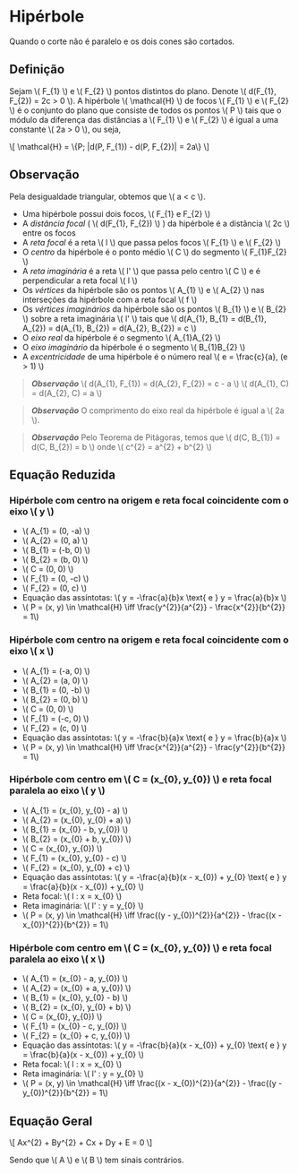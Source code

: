 # Hipérbole

Quando o corte não é paralelo e os dois cones são cortados.

## Definição

Sejam \\( F_{1} \\) e \\( F_{2} \\) pontos distintos do plano. Denote \\( d(F_{1}, F_{2}) = 2c > 0 \\). A hipérbole \\( \mathcal{H} \\) de focos \\( F_{1} \\) e \\( F_{2} \\) é o conjunto do plano que consiste de todos os pontos \\( P \\) tais que o módulo da diferença das distâncias a \\( F_{1} \\) e \\( F_{2} \\) é igual a uma constante \\( 2a > 0 \\), ou seja,

\\[
\mathcal{H} = \\{P; |d(P, F_{1}) - d(P, F_{2})| = 2a\\}
\\]

## Observação

Pela desigualdade triangular, obtemos que \\( a < c \\).

- Uma hipérbole possui dois focos, \\( F_{1} e F_{2} \\)
- A *distância focal* ( \\( d(F_{1}, F_{2}) \\) ) da hipérbole é a distância \\( 2c \\) entre os focos
- A *reta focal* é a reta \\( l \\) que passa pelos focos \\( F_{1} \\) e \\( F_{2} \\)
- O *centro* da hipérbole é o ponto médio \\( C \\) do segmento \\( F_{1}F_{2} \\)
- A *reta imaginária* é a reta \\( l' \\) que passa pelo centro \\( C \\) e é perpendicular a reta focal \\( l \\)
- Os *vértices* da hipérbole são os pontos \\( A_{1} \\) e \\( A_{2} \\) nas interseções da hipérbole com a reta focal \\( f \\)
- Os *vértices imaginários* da hipérbole são os pontos \\( B_{1} \\) e \\( B_{2} \\) sobre a reta imaginária \\( l' \\) tais que \\( d(A_{1}, B_{1} = d(B_{1}, A_{2}) = d(A_{1}, B_{2}) = d(A_{2}, B_{2}) = c \\)
- O *eixo real* da hipérbole é o segmento \\( A_{1}A_{2} \\)
- O *eixo imaginário* da hipérbole é o segmento \\( B_{1}B_{2} \\)
- A *excentricidade* de uma hipérbole é o número real \\( e = \frac{c}{a}, (e > 1) \\)

> ***Observação***
> \\( d(A_{1}, F_{1}) = d(A_{2}, F_{2}) = c - a \\)
> \\( d(A_{1}, C) = d(A_{2}, C) = a \\)

> ***Observação***
> O comprimento do eixo real da hipérbole é igual a \\( 2a \\).

> ***Observação***
> Pelo Teorema de Pitágoras, temos que \\( d(C, B_{1}) = d(C, B_{2}) = b \\) onde
> \\( c^{2} = a^{2} + b^{2} \\)

## Equação Reduzida

### Hipérbole com centro na origem e reta focal coincidente com o eixo \\( y \\)

- \\( A_{1} = (0, -a) \\)
- \\( A_{2} = (0, a) \\)
- \\( B_{1} = (-b, 0) \\)
- \\( B_{2} = (b, 0) \\)
- \\( C = (0, 0) \\)
- \\( F_{1} = (0, -c) \\)
- \\( F_{2} = (0, c) \\)
- Equação das assíntotas: \\( y = -\frac{a}{b}x \text{ e } y = \frac{a}{b}x \\)
- \\( P = (x, y) \in \mathcal{H} \iff \frac{y^{2}}{a^{2}} - \frac{x^{2}}{b^{2}} = 1\\)

### Hipérbole com centro na origem e reta focal coincidente com o eixo \\( x \\)

- \\( A_{1} = (-a, 0) \\)
- \\( A_{2} = (a, 0) \\)
- \\( B_{1} = (0, -b) \\)
- \\( B_{2} = (0, b) \\)
- \\( C = (0, 0) \\)
- \\( F_{1} = (-c, 0) \\)
- \\( F_{2} = (c, 0) \\)
- Equação das assíntotas: \\( y = -\frac{b}{a}x \text{ e } y = \frac{b}{a}x \\)
- \\( P = (x, y) \in \mathcal{H} \iff \frac{x^{2}}{a^{2}} - \frac{y^{2}}{b^{2}} = 1\\)

### Hipérbole com centro em \\( C = (x_{0}, y_{0}) \\) e reta focal paralela ao eixo \\( y \\)

- \\( A_{1} = (x_{0}, y_{0} - a) \\)
- \\( A_{2} = (x_{0}, y_{0} + a) \\)
- \\( B_{1} = (x_{0} - b, y_{0}) \\)
- \\( B_{2} = (x_{0} + b, y_{0}) \\)
- \\( C = (x_{0}, y_{0}) \\)
- \\( F_{1} = (x_{0}, y_{0} - c) \\)
- \\( F_{2} = (x_{0}, y_{0} + c) \\)
- Equação das assíntotas: \\( y = -\frac{a}{b}(x - x_{0}) + y_{0} \text{ e } y = \frac{a}{b}(x - x_{0}) + y_{0} \\)
- Reta focal: \\( l : x = x_{0} \\)
- Reta imaginária: \\( l' : y = y_{0} \\)
- \\( P = (x, y) \in \mathcal{H} \iff \frac{(y - y_{0})^{2}}{a^{2}} - \frac{(x - x_{0})^{2}}{b^{2}} = 1\\)

### Hipérbole com centro em \\( C = (x_{0}, y_{0}) \\) e reta focal paralela ao eixo \\( x \\)

- \\( A_{1} = (x_{0} - a, y_{0}) \\)
- \\( A_{2} = (x_{0} + a, y_{0}) \\)
- \\( B_{1} = (x_{0}, y_{0} - b) \\)
- \\( B_{2} = (x_{0}, y_{0} + b) \\)
- \\( C = (x_{0}, y_{0}) \\)
- \\( F_{1} = (x_{0} - c, y_{0}) \\)
- \\( F_{2} = (x_{0} + c, y_{0}) \\)
- Equação das assíntotas: \\( y = -\frac{b}{a}(x - x_{0}) + y_{0} \text{ e } y = \frac{b}{a}(x - x_{0}) + y_{0} \\)
- Reta focal: \\( l : x = x_{0} \\)
- Reta imaginária: \\( l' : y = y_{0} \\)
- \\( P = (x, y) \in \mathcal{H} \iff \frac{(x - x_{0})^{2}}{a^{2}} - \frac{(y - y_{0})^{2}}{b^{2}} = 1\\)

## Equação Geral

\\[
Ax^{2} + By^{2} + Cx + Dy + E = 0
\\]

Sendo que \\( A \\) e \\( B \\) tem sinais contrários.
